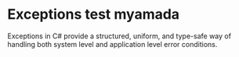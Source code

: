 # Exceptions test myamada
Exceptions in C# provide a structured, uniform, and type-safe way of handling both system level and application level error conditions.
